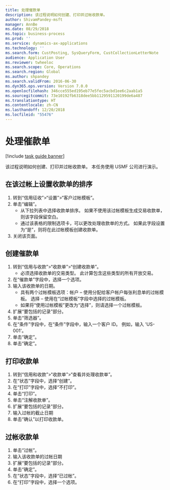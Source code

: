 ```yaml
---
title: 处理催款单
description: 该过程说明如何创建、打印并过帐收款单。
author: ShivamPandey-msft
manager: AnnBe
ms.date: 08/29/2018
ms.topic: business-process
ms.prod: ''
ms.service: dynamics-ax-applications
ms.technology: ''
ms.search.form: CustPosting, SysQueryForm, CustCollectionLetterNote
audience: Application User
ms.reviewer: twheeloc
ms.search.scope: Core, Operations
ms.search.region: Global
ms.author: shpandey
ms.search.validFrom: 2016-06-30
ms.dyn365.ops.version: Version 7.0.0
ms.openlocfilehash: 346cce555ed195eb77e5fec5acbd1ee6c2aab1a5
ms.sourcegitcommit: 73e10192fb6318dee5bb1129591120199de6a487
ms.translationtype: HT
ms.contentlocale: zh-CN
ms.lasthandoff: 12/20/2018
ms.locfileid: "55476"
---
```

# <a name="process-collection-letters"></a>处理催款单

[!include [task guide banner](../../includes/task-guide-banner.md)]

该过程说明如何创建、打印并过帐收款单。 本任务使用 USMF 公司进行演示。


## <a name="set-up-a-collection-letter-sequence-on-the-posting-profile"></a>在该过帐上设置收款单的排序
1. 转到“信用征收”>“设置”>“客户过帐模板”。
2. 单击“编辑”。
    * 从下拉列表中选择收款单排序。 如果不使用该过帐模板生成交易收款单，则该字段保留空白。  
    * 通过该表格的限制选项卡，可以更改处理收款单的方式。 如果此字段设置为“是”，则将在此过帐模板创建收款单。  
3. 关闭该页面。

## <a name="create-collection-letters"></a>创建催款单
1. 转到“信用与收款”>“收款单”>“创建收款单”。
    * 必须选择收款单的交易类型。 此计算包含这些类型的所有开放交易。  
2. 在“催款单”字段中，选择一个选项。
3. 输入该收款单的日期。
    * 具有两个过帐模板选项：帐户 – 使用分配给客户帐户每张利息单的过帐模板。   选择 – 使用在“过帐模板”字段中选择的过帐模板。  
    * 如果将“使用过帐模板”更改为“选择”，则请选择一个过帐模板。  
4. 扩展“要包括的记录”部分。
5. 单击“筛选器”。
6. 在“条件”字段中，在“条件”字段中，输入一个客户 ID。 例如，输入 'US-001'。
7. 单击“确定”。
8. 单击“确定”。

## <a name="print-collection-letters"></a>打印收款单
1. 转到“信用和收款”>“收款单”>“查看并处理收款单”。
2. 在“状态”字段中，选择“创建”。
3. 在“打印”字段中，选择“不打印”。
4. 单击“打印”。
5. 单击“注解收款单”。
6. 扩展“要包括的记录”部分。
7. 输入过帐的截止日期
8. 单击“确认”以打印收款单。

## <a name="post-the-collection-letter"></a>过帐收款单
1. 单击“过帐”。
2. 输入该收款单的过帐日期
3. 扩展“要包括的记录”部分。
4. 单击“确定”。
5. 在“状态”字段中，选择“已过帐”。
6. 在“打印”字段中，选择一个选项。

